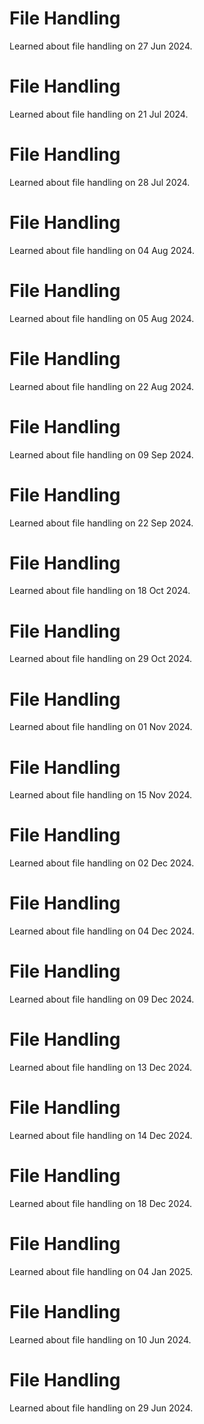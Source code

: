 # File Handling
Learned about file handling on 27 Jun 2024.

# File Handling
Learned about file handling on 21 Jul 2024.

# File Handling
Learned about file handling on 28 Jul 2024.

# File Handling
Learned about file handling on 04 Aug 2024.

# File Handling
Learned about file handling on 05 Aug 2024.

# File Handling
Learned about file handling on 22 Aug 2024.

# File Handling
Learned about file handling on 09 Sep 2024.

# File Handling
Learned about file handling on 22 Sep 2024.

# File Handling
Learned about file handling on 18 Oct 2024.

# File Handling
Learned about file handling on 29 Oct 2024.

# File Handling
Learned about file handling on 01 Nov 2024.

# File Handling
Learned about file handling on 15 Nov 2024.

# File Handling
Learned about file handling on 02 Dec 2024.

# File Handling
Learned about file handling on 04 Dec 2024.

# File Handling
Learned about file handling on 09 Dec 2024.

# File Handling
Learned about file handling on 13 Dec 2024.

# File Handling
Learned about file handling on 14 Dec 2024.

# File Handling
Learned about file handling on 18 Dec 2024.

# File Handling
Learned about file handling on 04 Jan 2025.

# File Handling
Learned about file handling on 10 Jun 2024.

# File Handling
Learned about file handling on 29 Jun 2024.

